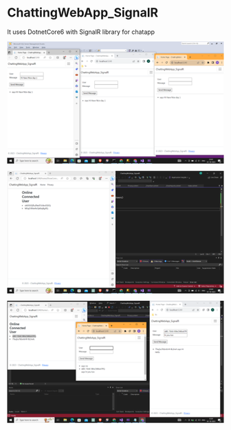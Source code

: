 # ChattingWebApp_SignalR
It uses DotnetCore6 with SignalR library for chatapp



![logo](https://github.com/abhijit737/ChattingWebApp_SignalR/blob/main/Common_Communication.png)




![logo](https://github.com/abhijit737/ChattingWebApp_SignalR/blob/main/Personal_Communication.png)



![logo](https://github.com/abhijit737/ChattingWebApp_SignalR/blob/main/InPersonCommunication.png)
